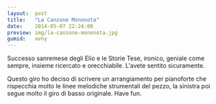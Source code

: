 ```yaml
---
layout:  post
title:   "La Canzone Mononota"
date:    2014-05-07 22:24:00
preview: img/la-canzone-mononota.jpg
gumid:   avny
---
```


Successo sanremese degli Elio e le Storie Tese, ironico, geniale come sempre,
insieme ricercato e orecchiabile. L'avete sentito sicuramente.

Questo giro ho deciso di scrivere un arrangiamento per pianoforte che
rispecchia molto le linee melodiche strumentali del pezzo, la sinistra poi
segue molto il giro di basso originale. Have fun.
